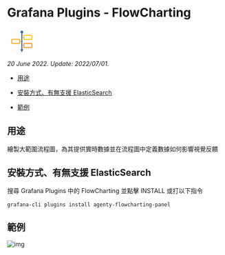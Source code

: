 # Grafana Plugins - FlowCharting

![img](FlowCharting_icon.png)

*20 June 2022. Update: 2022/07/01.*

* [用途](#use)

* [安裝方式、有無支援 ElasticSearch](#install)

* [範例](#example)

<h2 id="use">用途</h2>

繪製大範圍流程圖，為其提供實時數據並在流程圖中定義數據如何影響視覺反饋

<h2 id="install">安裝方式、有無支援 ElasticSearch</h2>

搜尋 Grafana Plugins 中的 FlowCharting 並點擊 INSTALL 或打以下指令

    grafana-cli plugins install agenty-flowcharting-panel

<h2 id="example">範例</h2>

![img](AJAX.png)

